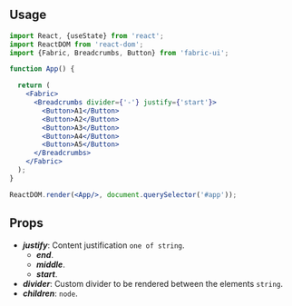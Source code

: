 ## Usage

```jsx
import React, {useState} from 'react';
import ReactDOM from 'react-dom';
import {Fabric, Breadcrumbs, Button} from 'fabric-ui';

function App() {

  return (
    <Fabric>
      <Breadcrumbs divider={'-'} justify={'start'}>
        <Button>A1</Button>
        <Button>A2</Button>
        <Button>A3</Button>
        <Button>A4</Button>
        <Button>A5</Button>
      </Breadcrumbs>
    </Fabric>
  );
}

ReactDOM.render(<App/>, document.querySelector('#app'));
```

## Props
- ***justify***: Content justification `one of string`.
  - ***end***.
  - ***middle***.
  - ***start***.
- ***divider***: Custom divider to be rendered between the elements `string`.
- ***children***: `node`.
